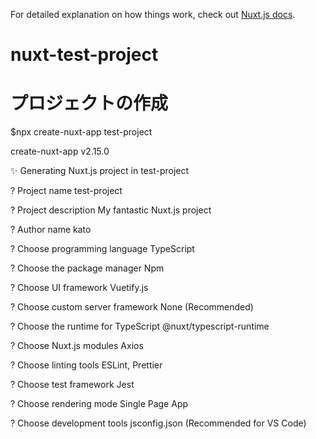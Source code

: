 For detailed explanation on how things work, check out [Nuxt.js docs](https://nuxtjs.org).

# nuxt-test-project

# プロジェクトの作成

\$npx create-nuxt-app test-project

create-nuxt-app v2.15.0

✨ Generating Nuxt.js project in test-project

? Project name test-project

? Project description My fantastic Nuxt.js project

? Author name kato

? Choose programming language TypeScript

? Choose the package manager Npm

? Choose UI framework Vuetify.js

? Choose custom server framework None (Recommended)

? Choose the runtime for TypeScript @nuxt/typescript-runtime

? Choose Nuxt.js modules Axios

? Choose linting tools ESLint, Prettier

? Choose test framework Jest

? Choose rendering mode Single Page App

? Choose development tools jsconfig.json (Recommended for VS Code)
